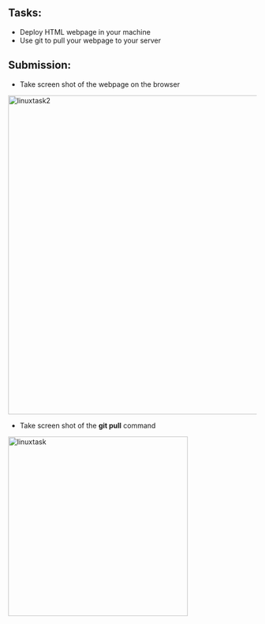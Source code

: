 

## Tasks:

- Deploy HTML webpage in your machine
- Use git to pull your webpage to your server

## Submission:

- Take screen shot of the webpage on the browser 

<img width="647" alt="linuxtask2" src="https://user-images.githubusercontent.com/113884959/196764899-4dc6b60f-e44c-4085-bdc4-363ebde51add.PNG">


- Take screen shot of the **git pull** command

<img width="364" alt="linuxtask" src="https://user-images.githubusercontent.com/113884959/196764946-04518fe5-c680-43e6-af0d-9c4aba9d7000.PNG">

